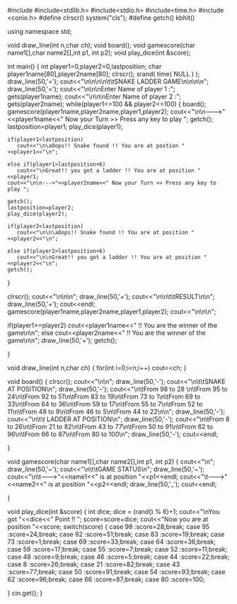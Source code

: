#include<iostream> 
#include<stdlib.h>
#include<stdio.h>
#include<time.h>
#include <conio.h>
#define clrscr() system("cls");
#define getch() kbhit()



using namespace std;


void draw_line(int n,char ch);
void board();
void gamescore(char name1[],char name2[],int p1, int p2);
void play_dice(int &score);

int main()
{
  int player1=0,player2=0,lastposition;
  char player1name[80],player2name[80];
  clrscr();
  srand( time( NULL ) );
  draw_line(50,'=');
  cout<<"\n\n\n\n\t\tSNAKE LADDER GAME\n\n\n\n";
  draw_line(50,'=');
  cout<<"\n\n\nEnter Name of player 1 :";
  gets(player1name);
  cout<<"\n\n\nEnter Name of player 2 :";
  gets(player2name);
  while(player1<=100 && player2<=100)
  {
    board();
    gamescore(player1name,player2name,player1,player2);
    cout<<"\n\n--->" <<player1name<<" Now your Turn >> Press any key to play ";
    getch();
    lastposition=player1;
    play_dice(player1);

    if(player1<lastposition)
       cout<<"\n\aOops!! Snake found !! You are at postion "<<player1<<"\n";

    else if(player1>lastposition+6)
       cout<<"\nGreat!! you got a ladder !! You are at position "<<player1;
    cout<<"\n\n--->"<<player2name<<" Now your Turn >> Press any key to play ";

    getch();
    lastposition=player2;
    play_dice(player2);

    if(player2<lastposition)
       cout<<"\n\n\aOops!! Snake found !! You are at position "<<player2<<"\n";

    else if(player2>lastposition+6)
       cout<<"\n\nGreat!! you got a ladder !! You are at position "<<player2<<"\n";
    getch();
  }

  clrscr();
  cout<<"\n\n\n";
  draw_line(50,'+');
  cout<<"\n\n\t\tRESULT\n\n";
  draw_line(50,'+');
  cout<<endl;
  gamescore(player1name,player2name,player1,player2);
  cout<<"\n\n\n";

  if(player1>=player2)
    cout<<player1name<<" !! You are the winner of the game\n\n";
  else
    cout<<player2name<<" !! You are the winner of the game\n\n";
  draw_line(50,'+');
  getch();

}



void draw_line(int n,char ch)
{
for(int i=0;i<n;i++)
   cout<<ch;
}

void board()
{
  clrscr();
  cout<<"\n\n";
  draw_line(50,'-');
  cout<<"\n\t\tSNAKE AT POSITION\n";
  draw_line(50,'-');
  cout<<"\n\tFrom 98 to 28 \n\tFrom 95 to 24\n\tFrom 92 to 51\n\tFrom 83 to 19\n\tFrom 73 to  1\n\tFrom 69 to 33\n\tFrom 64 to 36\n\tFrom 59 to 17\n\tFrom 55 to  7\n\tFrom 52 to 11\n\tFrom 48 to  9\n\tFrom 46 to  5\n\tFrom 44 to 22\n\n";
draw_line(50,'-');
  cout<<"\n\t\t LADDER AT POSITION\n";
  draw_line(50,'-');
  cout<<"\n\tFrom  8 to 26\n\tFrom 21 to 82\n\tFrom 43 to 77\n\tFrom 50 to 91\n\tFrom 62 to 96\n\tFrom 66 to 87\n\tFrom 80 to 100\n";
  draw_line(50,'-');
  cout<<endl;

}

void gamescore(char name1[],char name2[],int p1, int p2)
{
  cout<<"\n";
  draw_line(50,'~');
  cout<<"\n\t\tGAME STATUS\n";
  draw_line(50,'~');
  cout<<"\n\t--->"<<name1<<" is at position "<<p1<<endl;
  cout<<"\t--->"<<name2<<" is at position "<<p2<<endl;
  draw_line(50,'_');
  cout<<endl;

}

void play_dice(int &score)
{
  int dice;
  dice = (rand() % 6)+1;
  cout<<"\nYou got "<<dice<<" Point !! ";
  score=score+dice;  cout<<"Now you are at position "<<score;
  switch(score)
  {
   case 98 :score=28;break;
   case 95 :score=24;break;
   case 92 :score=51;break;
   case 83 :score=19;break;
   case 73 :score=1;break;
   case 69 :score=33;break;
   case 64 :score=36;break;
   case 59 :score=17;break;
   case 55 :score=7;break;
   case 52 :score=11;break;
   case 48 :score=9;break;
   case 46 :score=5;break;
   case 44 :score=22;break;
   case 8  :score=26;break;
   case 21 :score=82;break;
   case 43 :score=77;break;
   case 50 :score=91;break;
   case 54 :score=93;break;
   case 62 :score=96;break;
   case 66 :score=87;break;
   case 80 :score=100;

 }
cin.get();
}
